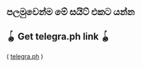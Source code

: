 ## පලමුවෙන්ම මේ සයිට් එකට යන්න
## 🪀 Get telegra.ph link 🪀           

 ( [telegra.ph](https://telegra.ph/) )
